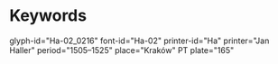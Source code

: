 # Keywords
glyph-id="Ha-02_0216"
font-id="Ha-02"
printer-id="Ha"
printer="Jan Haller"
period="1505–1525"
place="Kraków"
PT plate="165"
